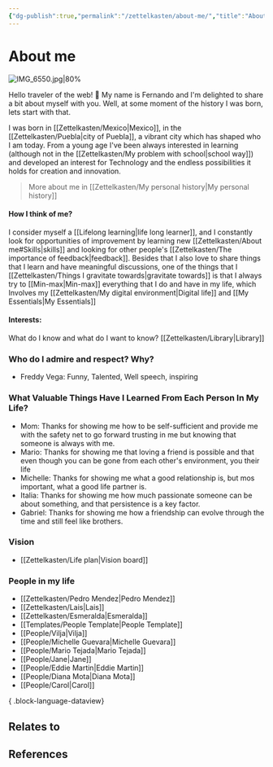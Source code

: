 ```yaml
---
{"dg-publish":true,"permalink":"/zettelkasten/about-me/","title":"About me","tags":["personal","status/done","core/important-ideas"],"noteIcon":"","created":"2023-10-06T22:06:27.367+01:00"}
---
```



# About me


![IMG_6550.jpg|80%](/img/user/Files/IMG_6550.jpg)

Hello traveler of the web! 👋 My name is Fernando and I'm delighted to share a bit about myself with you. Well, at some moment of the history  I was born, lets start with that.

I was born in [[Zettelkasten/Mexico\|Mexico]], in the [[Zettelkasten/Puebla\|city of Puebla]], a vibrant city which has shaped who I am today. From a young age I've been always interested in learning (although not in the [[Zettelkasten/My problem with school\|school way]])  and developed an interest for Technology and the endless possibilities it holds for creation and innovation.

>More about me in [[Zettelkasten/My personal history\|My personal history]]

#### **How I think of me?**
I consider myself a [[Lifelong learning\|life long learner]], and I constantly look for opportunities of improvement by learning new [[Zettelkasten/About me#Skills\|skills]] and looking for other people's [[Zettelkasten/The importance of feedback\|feedback]].  Besides that I also love to share things that I learn and have meaningful discussions, one of the things that I [[Zettelkasten/Things I gravitate towards\|gravitate towards]] is that I always try to [[Min-max\|Min-max]] everything that I do and have in my life, which Involves my [[Zettelkasten/My digital environment\|Digital life]] and [[My Essentials\|My Essentials]]

#### **Interests:**
What do I know and what do I want to know? 
[[Zettelkasten/Library\|Library]]


### Who do I admire and respect? Why?

- Freddy Vega: Funny, Talented, Well speech, inspiring


### What Valuable Things Have I Learned From Each Person In My Life?

- Mom: Thanks for showing me how to be self-sufficient and provide me with the safety net to go forward trusting in me but knowing that someone is always with me.
- Mario: Thanks for showing me that loving a friend is possible and that even though you can be gone from each other's environment, you their life
- Michelle: Thanks for showing me what a good relationship is, but mos important, what a good life partner is.
- Italia: Thanks for showing me how much passionate someone can be about something, and that persistence is a key factor.
- Gabriel: Thanks for showing me how a friendship can evolve through the time and still feel like brothers.


### Vision
- [[Zettelkasten/Life plan\|Vision board]]


### People in my life
- [[Zettelkasten/Pedro Mendez\|Pedro Mendez]]
- [[Zettelkasten/Lais\|Lais]]
- [[Zettelkasten/Esmeralda\|Esmeralda]]
- [[Templates/People Template\|People Template]]
- [[People/Vilja\|Vilja]]
- [[People/Michelle Guevara\|Michelle Guevara]]
- [[People/Mario Tejada\|Mario Tejada]]
- [[People/Jane\|Jane]]
- [[People/Eddie Martin\|Eddie Martin]]
- [[People/Diana Mota\|Diana Mota]]
- [[People/Carol\|Carol]]

{ .block-language-dataview}


## Relates to
## References
